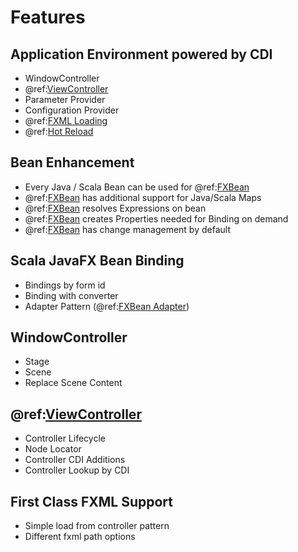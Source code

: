 # Features

## Application Environment powered by CDI

- WindowController
- @ref:[ViewController](detail/view_controller.md)
- Parameter Provider
- Configuration Provider
- @ref:[FXML Loading](detail/fxml_loading.md)
- @ref:[Hot Reload](development/hot_reload.md)

## Bean Enhancement

- Every Java / Scala Bean can be used for @ref:[FXBean](detail/fxbean.md)
- @ref:[FXBean](detail/fxbean.md) has additional support for Java/Scala Maps
- @ref:[FXBean](detail/fxbean.md) resolves Expressions on bean
- @ref:[FXBean](detail/fxbean.md) creates Properties needed for Binding on demand
- @ref:[FXBean](detail/fxbean.md) has change management by default

## Scala JavaFX Bean Binding

- Bindings by form id
- Binding with converter
- Adapter Pattern (@ref:[FXBean Adapter](detail/fxbean_adapter.md))

## WindowController

- Stage
- Scene
- Replace Scene Content

## @ref:[ViewController](detail/view_controller.md)

- Controller Lifecycle
- Node Locator
- Controller CDI Additions
- Controller Lookup by CDI

## First Class FXML Support

- Simple load from controller pattern
- Different fxml path options
